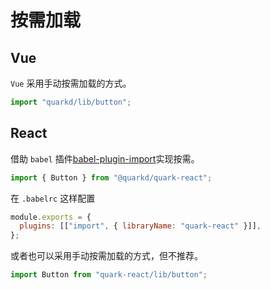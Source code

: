 # 按需加载

## Vue

`Vue` 采用手动按需加载的方式。

```js
import "quarkd/lib/button";
```

## React

借助 `babel` 插件[babel-plugin-import](https://github.com/umijs/babel-plugin-import)实现按需。

```js
import { Button } from "@quarkd/quark-react";
```

在 `.babelrc` 这样配置

```js
module.exports = {
  plugins: [["import", { libraryName: "quark-react" }]],
};
```

或者也可以采用手动按需加载的方式，但不推荐。

```js
import Button from "quark-react/lib/button";
```
